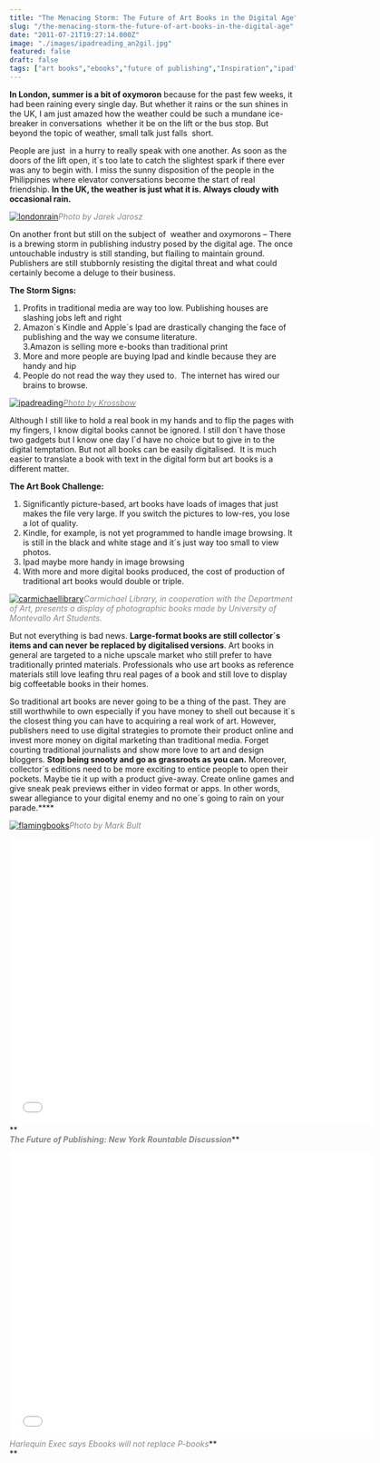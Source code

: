 ```yaml
---
title: "The Menacing Storm: The Future of Art Books in the Digital Age"
slug: "/the-menacing-storm-the-future-of-art-books-in-the-digital-age"
date: "2011-07-21T19:27:14.000Z"
image: "./images/ipadreading_an2gil.jpg"
featured: false
draft: false
tags: ["art books","ebooks","future of publishing","Inspiration","ipad","kindle","Publishing"]
---
```



**In London, summer is a bit of oxymoron** because for the past few weeks, it had been raining every single day. But whether it rains or the sun shines in the UK, I am just amazed how the weather could be such a mundane ice-breaker in conversations  whether it be on the lift or the bus stop. But beyond the topic of weather, small talk just falls  short.

People are just  in a hurry to really speak with one another. As soon as the doors of the lift open, it´s too late to catch the slightest spark if there ever was any to begin with. I miss the sunny disposition of the people in the Philippines where elevator conversations become the start of real friendship. **In the UK, the weather is just what it is. Always cloudy with occasional rain.**

[![](./images/londonrain_rjp37x.jpg "londonrain")](./images/londonrain_rjp37x.jpg)*<span style="color: #888888;">Photo by Jarek Jarosz</span>*

On another front but still on the subject of  weather and oxymorons – There is a brewing storm in publishing industry posed by the digital age. The once untouchable industry is still standing, but flailing to maintain ground. Publishers are still stubbornly resisting the digital threat and what could certainly become a deluge to their business.

**The Storm Signs:**  
 1. Profits in traditional media are way too low. Publishing houses are slashing jobs left and right  
 2. Amazon´s Kindle and Apple´s Ipad are drastically changing the face of publishing and the way we consume literature.  
 3.Amazon is selling more e-books than traditional print  
 4. More and more people are buying Ipad and kindle because they are handy and hip  
 5. People do not read the way they used to.  The internet has wired our brains to browse.

[![](./images/ipadreading_an2gil.jpg "ipadreading")](./images/ipadreading_an2gil.jpg)<span style="color: #888888;">*[<span style="color: #888888;">Photo by Krossbow</span>](%20http://www.flickr.com/photos/krossbow/4509414056/ "Ipad Reading")*</span>

Although I still like to hold a real book in my hands and to flip the pages with my fingers, I know digital books cannot be ignored. I still don´t have those two gadgets but I know one day I´d have no choice but to give in to the digital temptation. But not all books can be easily digitalised.  It is much easier to translate a book with text in the digital form but art books is a different matter.

**The Art Book Challenge:**  
 1. Significantly picture-based, art books have loads of images that just makes the file very large. If you switch the pictures to low-res, you lose a lot of quality.  
 2. Kindle, for example, is not yet programmed to handle image browsing. It is still in the black and white stage and it´s just way too small to view photos.  
 3. Ipad maybe more handy in image browsing  
 4. With more and more digital books produced, the cost of production of traditional art books would double or triple.

[![](./images/carmichaellibrary_z0znqz.jpg "carmichaellibrary")](./images/carmichaellibrary_z0znqz.jpg)*<span style="color: #888888;">Carmichael Library, in cooperation with the Department of Art, presents a display of photographic books made by University of Montevallo Art Students.</span>*

But not everything is bad news. **Large-format books are still collector´s items and can never be replaced by digitalised versions**. Art books in general are targeted to a niche upscale market who still prefer to have traditionally printed materials. Professionals who use art books as reference materials still love leafing thru real pages of a book and still love to display big coffeetable books in their homes.

So traditional art books are never going to be a thing of the past. They are still worthwhile to own especially if you have money to shell out because it´s the closest thing you can have to acquiring a real work of art. However, publishers need to use digital strategies to promote their product online and invest more money on digital marketing than traditional media. Forget courting traditional journalists and show more love to art and design bloggers. **Stop being snooty and go as grassroots as you can.** Moreover, collector´s editions need to be more exciting to entice people to open their pockets. Maybe tie it up with a product give-away. Create online games and give sneak peak previews either in video format or apps. In other words, swear allegiance to your digital enemy and no one´s going to rain on your parade.****

[![](./images/flamingbooks_hcoyad.jpg "flamingbooks")](./images/flamingbooks_hcoyad.jpg)<span style="color: #888888;">*Photo by Mark Bult*</span>

<span class="youtube"><iframe allowfullscreen="" class="youtube-player" frameborder="0" height="505" src="//www.youtube.com/embed/cGtmHm5N_Qc?wmode=transparent&fs=1&hl=en&modestbranding=1&iv_load_policy=3&showsearch=0&rel=0&theme=dark&feature=related" title="YouTube video player" type="text/html" width="640"></iframe></span>**  
**<span style="color: #888888;">*The Future of Publishing: New York Rountable Discussion*</span>****

<span class="youtube"><iframe allowfullscreen="" class="youtube-player" frameborder="0" height="505" src="//www.youtube.com/embed/ErE0zjzEQs0?wmode=transparent&fs=1&hl=en&modestbranding=1&iv_load_policy=3&showsearch=0&rel=0&theme=dark&feature=related" title="YouTube video player" type="text/html" width="640"></iframe></span>  
<span style="color: #888888;">*Harlequin Exec says Ebooks will not replace P-books*</span>**  
**



